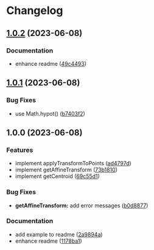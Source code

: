 # Changelog

## [1.0.2](https://github.com/mljs/affine-transform/compare/v1.0.1...v1.0.2) (2023-06-08)


### Documentation

* enhance readme ([49c4493](https://github.com/mljs/affine-transform/commit/49c44937a95406175769afa2c9ff959ba2d3f707))

## [1.0.1](https://github.com/mljs/affine-transform/compare/v1.0.0...v1.0.1) (2023-06-08)


### Bug Fixes

* use Math.hypot() ([b7403f2](https://github.com/mljs/affine-transform/commit/b7403f22736e50b77ecf62eb94699973847df634))

## 1.0.0 (2023-06-08)


### Features

* implement applyTransformToPoints ([ad4797d](https://github.com/mljs/affine-transform/commit/ad4797df66daaf641c1c734ae0306c2e51f6675d))
* implement getAffineTransform ([73b1810](https://github.com/mljs/affine-transform/commit/73b18109e7168fd13fe08447a8bd1209738ef6fc))
* implement getCentroid ([69c55d1](https://github.com/mljs/affine-transform/commit/69c55d1d665d72a6db849610c858e17720baa0bf))


### Bug Fixes

* **getAffineTransform:** add error messages ([b0d8877](https://github.com/mljs/affine-transform/commit/b0d887717a3f9f850f2da4e99377b05a4e74f747))


### Documentation

* add example to readme ([2a9894a](https://github.com/mljs/affine-transform/commit/2a9894a9a71d7f42d6152534fdfd532d4212244a))
* enhance readme ([1178ba1](https://github.com/mljs/affine-transform/commit/1178ba1642fe58b3595d2b84d20d71712d13c62d))

